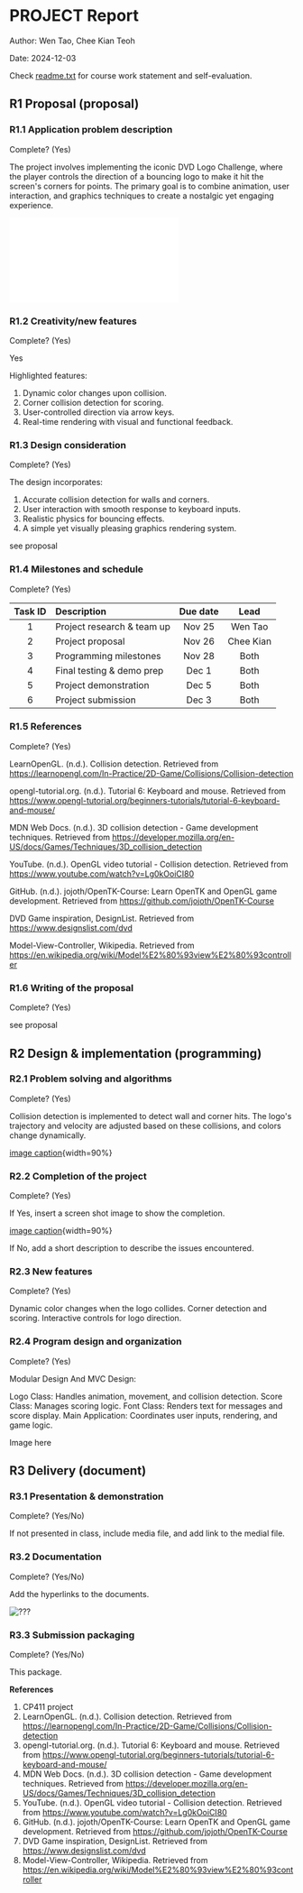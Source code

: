 # PROJECT Report

Author: Wen Tao, Chee Kian Teoh  

Date: 2024-12-03 

Check [readme.txt](readme.txt) for course work statement and self-evaluation. 
  

## R1 Proposal (proposal)

### R1.1 Application problem description
 
Complete? (Yes) 

The project involves implementing the iconic DVD Logo Challenge, where the player controls the direction of a bouncing logo to make it hit the screen's corners for points. The primary goal is to combine animation, user interaction, and graphics techniques to create a nostalgic yet engaging experience. 

![proposal](proposal.html)
	

### R1.2 Creativity/new features
 
Complete? (Yes) 

Yes

Highlighted features:

1. Dynamic color changes upon collision.
2. Corner collision detection for scoring.
3. User-controlled direction via arrow keys.
4. Real-time rendering with visual and functional feedback.

### R1.3 Design consideration
 
Complete? (Yes)

The design incorporates:

1. Accurate collision detection for walls and corners.
2. User interaction with smooth response to keyboard inputs.
3. Realistic physics for bouncing effects.
4. A simple yet visually pleasing graphics rendering system.

see proposal


### R1.4 Milestones and schedule
 

Complete? (Yes) 

| Task ID | Description   |  Due date | Lead   |  
| :----:  | :------------ | :-----:   | :------: |  
|  1      | Project research & team up | Nov 25 | Wen Tao | 
|  2      | Project proposal | Nov 26 | Chee Kian |
|  3      | Programming milestones  | Nov 28 | Both  |
|  4      | Final testing & demo prep  | Dec 1  | Both  |
|  5      | Project demonstration | Dec 5 | Both  |
|  6      | Project submission | Dec 3 | Both   |


### R1.5 References
 

Complete? (Yes) 


LearnOpenGL. (n.d.). Collision detection. Retrieved from https://learnopengl.com/In-Practice/2D-Game/Collisions/Collision-detection

opengl-tutorial.org. (n.d.). Tutorial 6: Keyboard and mouse. Retrieved from https://www.opengl-tutorial.org/beginners-tutorials/tutorial-6-keyboard-and-mouse/

MDN Web Docs. (n.d.). 3D collision detection - Game development techniques. Retrieved from https://developer.mozilla.org/en-US/docs/Games/Techniques/3D_collision_detection

YouTube. (n.d.). OpenGL video tutorial - Collision detection. Retrieved from https://www.youtube.com/watch?v=Lg0kOoiCI80

GitHub. (n.d.). jojoth/OpenTK-Course: Learn OpenTK and OpenGL game development. Retrieved from https://github.com/jojoth/OpenTK-Course

DVD Game inspiration, DesignList. Retrieved from https://www.designslist.com/dvd

Model-View-Controller, Wikipedia. Retrieved from https://en.wikipedia.org/wiki/Model%E2%80%93view%E2%80%93controller


### R1.6 Writing of the proposal
 
Complete? (Yes) 

see proposal



## R2 Design & implementation (programming)

### R2.1 Problem solving and algorithms
 
Complete? (Yes) 

Collision detection is implemented to detect wall and corner hits. The logo's trajectory and velocity are adjusted based on these collisions, and colors change dynamically.

[image caption](images/demo.png){width=90%}


### R2.2 Completion of the project
 

Complete? (Yes) 

If Yes, insert a screen shot image to show the completion.

[image caption](images/demo.png){width=90%}

If No, add a short description to describe the issues encountered.

### R2.3 New features
 
Complete? (Yes) 

Dynamic color changes when the logo collides.
Corner detection and scoring.
Interactive controls for logo direction.


### R2.4 Program design and organization
 
Complete? (Yes) 

Modular Design And MVC Design:

Logo Class: Handles animation, movement, and collision detection.
Score Class: Manages scoring logic.
Font Class: Renders text for messages and score display.
Main Application: Coordinates user inputs, rendering, and game logic.

Image here

## R3 Delivery (document)

### R3.1 Presentation & demonstration
 

Complete? (Yes/No) 

If not presented in class, include media file, and add link to the medial file.


### R3.2 Documentation
 
Complete? (Yes/No) 

Add the hyperlinks to the documents. 

![???](???.html)
	

### R3.3 Submission packaging


Complete? (Yes/No) 

This package.





**References**

1. CP411 project
2. LearnOpenGL. (n.d.). Collision detection. Retrieved from https://learnopengl.com/In-Practice/2D-Game/Collisions/Collision-detection
3. opengl-tutorial.org. (n.d.). Tutorial 6: Keyboard and mouse. Retrieved from https://www.opengl-tutorial.org/beginners-tutorials/tutorial-6-keyboard-and-mouse/
4. MDN Web Docs. (n.d.). 3D collision detection - Game development techniques. Retrieved from https://developer.mozilla.org/en-US/docs/Games/Techniques/3D_collision_detection
5. YouTube. (n.d.). OpenGL video tutorial - Collision detection. Retrieved from https://www.youtube.com/watch?v=Lg0kOoiCI80
6. GitHub. (n.d.). jojoth/OpenTK-Course: Learn OpenTK and OpenGL game development. Retrieved from https://github.com/jojoth/OpenTK-Course
7. DVD Game inspiration, DesignList. Retrieved from https://www.designslist.com/dvd
8. Model-View-Controller, Wikipedia. Retrieved from https://en.wikipedia.org/wiki/Model%E2%80%93view%E2%80%93controller
